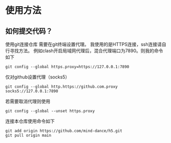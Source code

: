# 使用方法
## 如何提交代码？
使用git连接仓库
需要在git终端设置代理。
我使用的是HTTPS连接，ssh连接请自行寻找方法。
例如clash开启局域网代理后，混合代理端口为7890。则我的命令如下
```
git config --global https.proxy=https://127.0.0.1:7890
```
仅对github设置代理（socks5）
```
git config --global http.https://github.com.proxy socks5://127.0.0.1:7890
```
若需要取消代理则使用
```
git config --global --unset https.proxy
```
连接本仓库使用命令如下
```
git add origin https://github.com/mind-dance/h5.git
git pull origin main
```